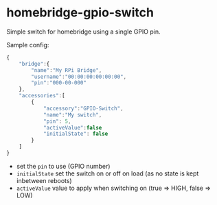 # homebridge-gpio-switch

Simple switch for homebridge using a single GPIO pin.

Sample config:
```javascript
{
    "bridge":{
        "name":"My RPi Bridge",
        "username":"00:00:00:00:00:00",
        "pin":"000-00-000"
    },
    "accessories":[
        {
            "accessory":"GPIO-Switch",
            "name":"My switch",
            "pin": 5,
            "activeValue":false
            "initialState": false
        }
    ]
}
```
* set the `pin` to use (GPIO number)
* `initialState` set the switch on or off on load (as no state is kept inbetween reboots)
* `activeValue` value to apply when switching on (true => HIGH, false => LOW)